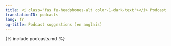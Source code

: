 ```yaml
---
title: <i class="fas fa-headphones-alt color-1-dark-text"></i> Podcast and lecture suggestions (en anglais) <i class="fas fa-rss color-1-text"></i>
translationID: podcasts
lang: fr
og-title: Podcast suggestions (en anglais)
---
```

{% include podcasts.md %}
